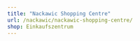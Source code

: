 ```yaml
---
title: "Nackawic Shopping Centre"
url: /nackawic/nackawic-shopping-centre/
shop: Einkaufszentrum
---
```

